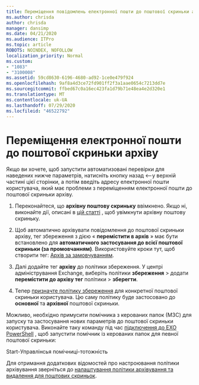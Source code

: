 ```yaml
---
title: Переміщення повідомлень електронної пошти до поштової скриньки архіву
ms.author: chrisda
author: chrisda
manager: dansimp
ms.date: 04/21/2020
ms.audience: ITPro
ms.topic: article
ROBOTS: NOINDEX, NOFOLLOW
localization_priority: Normal
ms.custom:
- "1083"
- "3100008"
ms.assetid: 59cd8630-6196-4680-ad92-1ce0e479f924
ms.openlocfilehash: 9af8a4d3ce72fd901ff2f3a1aae0654c7213dd7e
ms.sourcegitcommit: ffbed67c0a16ec423fa1d79b71e48ea4e2d320e1
ms.translationtype: MT
ms.contentlocale: uk-UA
ms.lasthandoff: 07/29/2020
ms.locfileid: "46522792"
---
```

# <a name="move-email-to-the-archive-mailbox"></a>Переміщення електронної пошти до поштової скриньки архіву

Якщо ви хочете, щоб запустити автоматизовані перевірки для наведених нижче параметрів, натисніть кнопку назад <--у верхній частині цієї сторінки, а потім введіть адресу електронної пошти користувача, який має проблеми з переміщенням електронної пошти до поштової скриньки архіву.

1. Переконайтеся, що **архівну поштову скриньку** ввімкнено. Якщо ні, виконайте дії, описані в [цій статті](https://docs.microsoft.com/microsoft-365/compliance/enable-archive-mailboxes) , щоб увімкнути архівну поштову скриньку.

2. Щоб автоматично архівувати повідомлення до поштової скриньки архіву, тег збереження з дією « **перемістити в архів** » має бути встановлено для **автоматичного застосування до всієї поштової скриньки (за промовчанням)**. Використовуйте кроки тут, щоб створити тег: [Архів за замовчуванням](https://docs.microsoft.com/microsoft-365/compliance/set-up-an-archive-and-deletion-policy-for-mailboxes#create-a-custom-archive-default-policy-tag).

3. Далі додайте тег **архіву** до політики збереження. У центрі адміністрування Exchange, виберіть політики **збереження** > додати **перемістити до архіву тег** політики > **зберегти**.

4. Тепер [призначте політику збереження](https://docs.microsoft.com/exchange/security-and-compliance/messaging-records-management/apply-retention-policy) для конкретної поштової скриньки користувача. Цю саму політику буде застосовано до **основної** та **архівної** поштової скриньки.

Можливо, необхідно примусити помічника з керованих папок (МЗС) для запуску та застосування нових параметрів до поштової скриньки користувача. Виконайте таку команду під час [підключення до EXO PowerShell](https://docs.microsoft.com/powershell/exchange/exchange-online/connect-to-exchange-online-powershell/connect-to-exchange-online-powershell?view=exchange-ps) , щоб запустити помічник із керованих папок для певної поштової скриньки:
  
Start-Управлінсья помічниці-тотожність<name of the mailbox>

Для отримання додаткових відомостей про настроювання політики архівування зверніться до [налаштування політики архівування та видалення для поштових скриньок](https://docs.microsoft.com/microsoft-365/compliance/set-up-an-archive-and-deletion-policy-for-mailboxes#step-1-enable-archive-mailboxes-for-users).
  